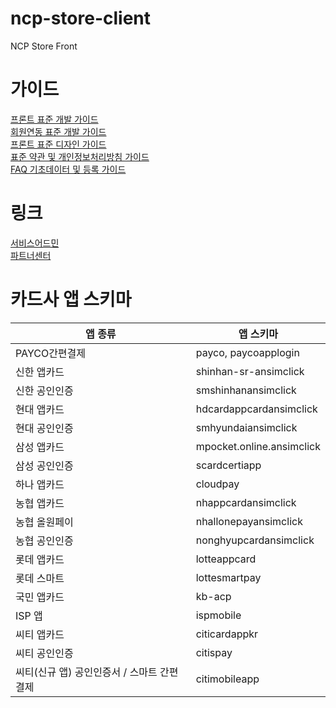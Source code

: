 # ncp-store-client

NCP Store Front

# 가이드

[프론트 표준 개발 가이드](https://nhnent.dooray.com/share/posts/021NAuyRTEiar1vtz4tUew) <br>
[회원연동 표준 개발 가이드](https://nhnent.dooray.com/share/posts/pKtJuSuSRKGD-6hUzf1DzA) <br>
[프론트 표준 디자인 가이드](https://nhnent.dooray.com/share/posts/6QyGF3V_R_ybjNqthk-jSQ) <br>
[표준 약관 및 개인정보처리방침 가이드](https://nhnent.dooray.com/share/posts/71bQ0GyQQPisVf_8-a5J0w) <br>
[FAQ 기초데이터 및 등록 가이드](https://nhnent.dooray.com/share/posts/-zba7wlBQYy8UzgV5dGgVw) <br>

# 링크

[서비스어드민](https://service.e-ncp.com) <br>
[파트너센터](https://partner.e-ncp.com) <br>

# 카드사 앱 스키마

| 앱 종류 | 앱 스키마 |
| --- | --- |
| PAYCO간편결제 | payco, paycoapplogin |
| 신한 앱카드 | shinhan-sr-ansimclick |
| 신한 공인인증 | smshinhanansimclick |
| 현대 앱카드 | hdcardappcardansimclick |
| 현대 공인인증 | smhyundaiansimclick |
| 삼성 앱카드 | mpocket.online.ansimclick |
| 삼성 공인인증 | scardcertiapp |
| 하나 앱카드 | cloudpay |
| 농협 앱카드 | nhappcardansimclick |
| 농협 올원페이 | nhallonepayansimclick |
| 농협 공인인증 | nonghyupcardansimclick |
| 롯데 앱카드 | lotteappcard |
| 롯데 스마트 | lottesmartpay |
| 국민 앱카드 | kb-acp |
| ISP 앱 | ispmobile |
| 씨티 앱카드 | citicardappkr |
| 씨티 공인인증 | citispay |
| 씨티(신규 앱) 공인인증서 / 스마트 간편결제 | citimobileapp |
